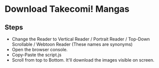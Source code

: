# Download Takecomi! Mangas

## Steps
- Change the Reader to Vertical Reader / Portrait Reader / Top-Down Scrollable / Webtoon Reader (These names are synonyms)
- Open the browser console.
- Copy-Paste the script.js
- Scroll from top to Bottom. It'll download the images visible on screen.
